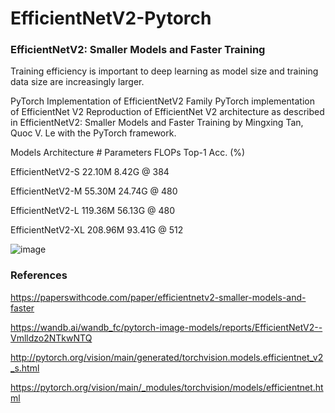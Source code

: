 # EfficientNetV2-Pytorch
### EfficientNetV2: Smaller Models and Faster Training

Training efficiency is important to deep learning as model size and training data size are increasingly larger.

PyTorch Implementation of EfficientNetV2 Family
PyTorch implementation of EfficientNet V2
Reproduction of EfficientNet V2 architecture as described in EfficientNetV2: Smaller Models and Faster Training by Mingxing Tan, Quoc V. Le with the PyTorch framework.

Models
Architecture	 # Parameters	 FLOPs	 Top-1 Acc. (%)

EfficientNetV2-S	22.10M	    8.42G @ 384	

EfficientNetV2-M	55.30M	     24.74G @ 480

EfficientNetV2-L	119.36M	     56.13G @ 480	

EfficientNetV2-XL	208.96M	     93.41G @ 512	


![image](https://user-images.githubusercontent.com/50706192/165751435-6c8426e6-dab8-45bf-8e35-33ba643339bf.png)          




### References

https://paperswithcode.com/paper/efficientnetv2-smaller-models-and-faster

https://wandb.ai/wandb_fc/pytorch-image-models/reports/EfficientNetV2--Vmlldzo2NTkwNTQ

http://pytorch.org/vision/main/generated/torchvision.models.efficientnet_v2_s.html

https://pytorch.org/vision/main/_modules/torchvision/models/efficientnet.html
